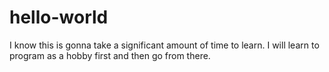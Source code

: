 # hello-world
I know this is gonna take a significant amount of time to learn. I will learn to program as a hobby first and then go from there.
